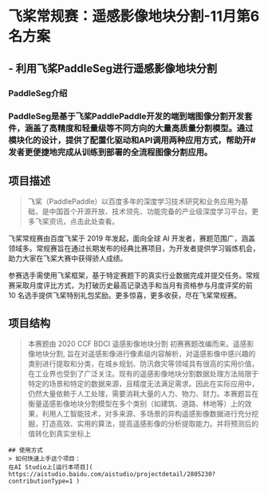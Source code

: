 # 飞桨常规赛：遥感影像地块分割-11月第6名方案


## - 利用飞桨PaddleSeg进行遥感影像地块分割

### PaddleSeg介绍
### PaddleSeg是基于飞桨PaddlePaddle开发的端到端图像分割开发套件，涵盖了高精度和轻量级等不同方向的大量高质量分割模型。通过模块化的设计，提供了配置化驱动和API调用两种应用方式，帮助开#发者更便捷地完成从训练到部署的全流程图像分割应用。

## 项目描述
> 飞桨（PaddlePaddle）以百度多年的深度学习技术研究和业务应用为基础，是中国首个开源开放、技术领先、功能完备的产业级深度学习平台。更多飞桨资讯，点击此处查看。

飞桨常规赛由百度飞桨于 2019 年发起，面向全球 AI 开发者，赛题范围广，涵盖领域多。常规赛旨在通过长期发布的经典比赛项目，为开发者提供学习锻炼机会，助力大家在飞桨大赛中获得骄人成绩。

参赛选手需使用飞桨框架，基于特定赛题下的真实行业数据完成并提交任务。常规赛采取月度评比方式，为打破历史最高记录选手和当月有资格参与月度评奖的前 10 名选手提供飞桨特别礼包奖励。更多惊喜，更多收获，尽在飞桨常规赛。

## 项目结构
>本赛题由 2020 CCF BDCI 遥感影像地块分割 初赛赛题改编而来。遥感影像地块分割, 旨在对遥感影像进行像素级内容解析，对遥感影像中感兴趣的类别进行提取和分类，在城乡规划、防汛救灾等领域具有很高的实用价值，在工业界也受到了广泛关注。现有的遥感影像地块分割数据处理方法局限于特定的场景和特定的数据来源，且精度无法满足需求。因此在实际应用中，仍然大量依赖于人工处理，需要消耗大量的人力、物力、财力。本赛题旨在衡量遥感影像地块分割模型在多个类别（如建筑、道路、林地等）上的效果，利用人工智能技术，对多来源、多场景的异构遥感影像数据进行充分挖掘，打造高效、实用的算法，提高遥感影像的分析提取能力。并将预测后的值转化到真实坐标上
```
## 使用方式
> 如何快速上手这个项目：
在AI Studio上[运行本项目]( https://aistudio.baidu.com/aistudio/projectdetail/2805230?contributionType=1 )  

